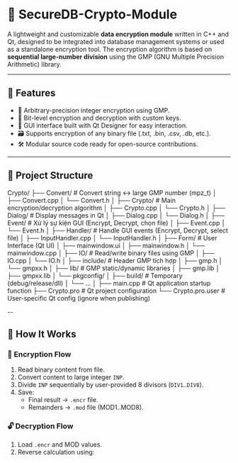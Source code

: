 # 🔐 SecureDB-Crypto-Module

A lightweight and customizable **data encryption module** written in C++ and Qt, designed to be integrated into database management systems or used as a standalone encryption tool. The encryption algorithm is based on **sequential large-number division** using the GMP (GNU Multiple Precision Arithmetic) library.

---

## 📌 Features

- 🔢 Arbitrary-precision integer encryption using GMP.
- 🔐 Bit-level encryption and decryption with custom keys.
- 🧩 GUI interface built with Qt Designer for easy interaction.
- 🗃️ Supports encryption of any binary file (.txt, .bin, .csv, .db, etc.).
- 🛠️ Modular source code ready for open-source contributions.

---

## 📁 Project Structure

Crypto/
├── Convert/ # Convert string ↔ large GMP number (mpz_t)
│ ├── Convert.cpp
│ └── Convert.h
│
├── Crypto/ # Main encryption/decryption algorithm
│ ├── Crypto.cpp
│ └── Crypto.h
│
├── Dialog/ # Display messages in Qt
│ ├── Dialog.cpp
│ └── Dialog.h
│
├── Event/ # Xử lý sự kiện GUI (Encrypt, Decrypt, chọn file)
│ ├── Event.cpp
│ └── Event.h
│
├── Handler/ # Handle GUI events (Encrypt, Decrypt, select file)
│ ├── InputHandler.cpp
│ └── InputHandler.h
│
├── Form/ # User Interface (Qt UI)
│ ├── mainwindow.ui
│ ├── mainwindow.h
│ └── mainwindow.cpp
│
├── IO/ # Read/write binary files using GMP
│ ├── IO.cpp
│ └── IO.h
│
├── include/ # Header GMP tích hợp
│ ├── gmp.h
│ └── gmpxx.h
│
├── lib/ # GMP static/dynamic libraries
│ ├── gmp.lib
│ ├── gmpxx.lib
│ └── pkgconfig/
│
├── build/ # Temporary (debug/release/dll)
│ └── ...
│
├── main.cpp # Qt application startup function
├── Crypto.pro # Qt project configuration
└── Crypto.pro.user # User-specific Qt config (ignore when publishing)

--

## 🚀 How It Works

### 🔐 Encryption Flow

1. Read binary content from file.
2. Convert content to large integer `INP`.
3. Divide `INP` sequentially by user-provided 8 divisors (`DIV1`..`DIV8`).
4. Save:
   - Final result → `.encr` file.
   - Remainders → `.mod` file (MOD1..MOD8).

### 🔓 Decryption Flow

1. Load `.encr` and MOD values.
2. Reverse calculation using: